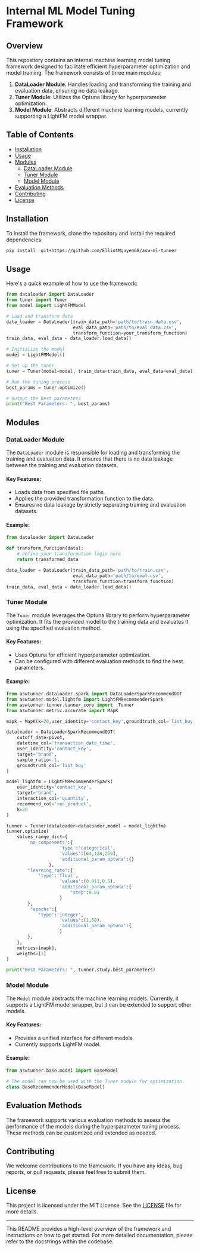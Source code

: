 # Internal ML Model Tuning Framework

## Overview

This repository contains an internal machine learning model tuning framework designed to facilitate efficient hyperparameter optimization and model training. The framework consists of three main modules:

1. **DataLoader Module**: Handles loading and transforming the training and evaluation data, ensuring no data leakage.
2. **Tuner Module**: Utilizes the Optuna library for hyperparameter optimization.
3. **Model Module**: Abstracts different machine learning models, currently supporting a LightFM model wrapper.

## Table of Contents

- [Installation](#installation)
- [Usage](#usage)
- [Modules](#modules)
  - [DataLoader Module](#dataloader-module)
  - [Tuner Module](#tuner-module)
  - [Model Module](#model-module)
- [Evaluation Methods](#evaluation-methods)
- [Contributing](#contributing)
- [License](#license)

## Installation

To install the framework, clone the repository and install the required dependencies:

```bash
pip install  git+https://github.com/ElliotNguyen68/asw-ml-tunner

```

## Usage

Here's a quick example of how to use the framework:

```python
from dataloader import DataLoader
from tuner import Tuner
from model import LightFMModel

# Load and transform data
data_loader = DataLoader(train_data_path='path/to/train_data.csv',
                         eval_data_path='path/to/eval_data.csv',
                         transform_function=your_transform_function)
train_data, eval_data = data_loader.load_data()

# Initialize the model
model = LightFMModel()

# Set up the tuner
tuner = Tuner(model=model, train_data=train_data, eval_data=eval_data)

# Run the tuning process
best_params = tuner.optimize()

# Output the best parameters
print("Best Parameters: ", best_params)
```

## Modules

### DataLoader Module

The `DataLoader` module is responsible for loading and transforming the training and evaluation data. It ensures that there is no data leakage between the training and evaluation datasets.

#### Key Features:
- Loads data from specified file paths.
- Applies the provided transformation function to the data.
- Ensures no data leakage by strictly separating training and evaluation datasets.

#### Example:

```python
from dataloader import DataLoader

def transform_function(data):
    # Define your transformation logic here
    return transformed_data

data_loader = DataLoader(train_data_path='path/to/train.csv',
                         eval_data_path='path/to/eval.csv',
                         transform_function=transform_function)
train_data, eval_data = data_loader.load_data()
```

### Tuner Module

The `Tuner` module leverages the Optuna library to perform hyperparameter optimization. It fits the provided model to the training data and evaluates it using the specified evaluation method.

#### Key Features:
- Uses Optuna for efficient hyperparameter optimization.
- Can be configured with different evaluation methods to find the best parameters.

#### Example:

```python
from aswtunner.dataloader.spark import DataLoaderSparkRecommendOOT
from aswtunner.model.lightfm import LightFMRecommenderSpark
from aswtunner.tunner.tunner_core import  Tunner
from aswtunner.metric.accurate import MapK

mapk = MapK(k=20,user_identity='contact_key',groundtruth_col='list_buy',rec_col='rec_product')

dataloader = DataLoaderSparkRecommendOOT(
    cutoff_date=pivot,
    datetime_col='transaction_date_time',
    user_identity='contact_key',
    target='brand',
    sample_ratio=.1,
    groundtruth_col='list_buy'
)

model_lightfm = LightFMRecommenderSpark(
    user_identity='contact_key',
    target='brand',
    interaction_col='quantity',
    recommend_col='rec_product',
    k=20
)

tunner = Tunner(dataloader=dataloader,model = model_lightfm)
tunner.optimize(
    values_range_dict={
        'no_components':{
                    'type':'categorical',
                    'values':[64,128,256],
                    'additional_param_optuna':{}
                },
        "learning_rate":{
            'type':'float',
                    'values':(0.011,0.5),
                    'additional_param_optuna':{
                        "step":0.01
                    }
        },
         "epochs":{
            'type':'integer',
                    'values':(1,50),
                    'additional_param_optuna':{
                    }
        },
    },
    metrics=[mapk],
    weigths=[1]
)

print("Best Parameters: ", tunner.study.best_parameters)
```

### Model Module

The `Model` module abstracts the machine learning models. Currently, it supports a LightFM model wrapper, but it can be extended to support other models.

#### Key Features:
- Provides a unified interface for different models.
- Currently supports LightFM model.

#### Example:

```python
from aswtunner.base.model import BaseModel

# The model can now be used with the Tuner module for optimization.
class BaseRecommenderModel(BaseModel)
```

## Evaluation Methods

The framework supports various evaluation methods to assess the performance of the models during the hyperparameter tuning process. These methods can be customized and extended as needed.

## Contributing

We welcome contributions to the framework. If you have any ideas, bug reports, or pull requests, please feel free to submit them.

## License

This project is licensed under the MIT License. See the [LICENSE](LICENSE) file for more details.

---

This README provides a high-level overview of the framework and instructions on how to get started. For more detailed documentation, please refer to the docstrings within the codebase.